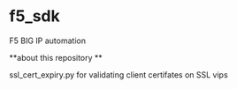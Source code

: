 # f5_sdk
F5 BIG IP automation

**about this repository **

ssl_cert_expiry.py for  validating  client certifates on SSL vips 
